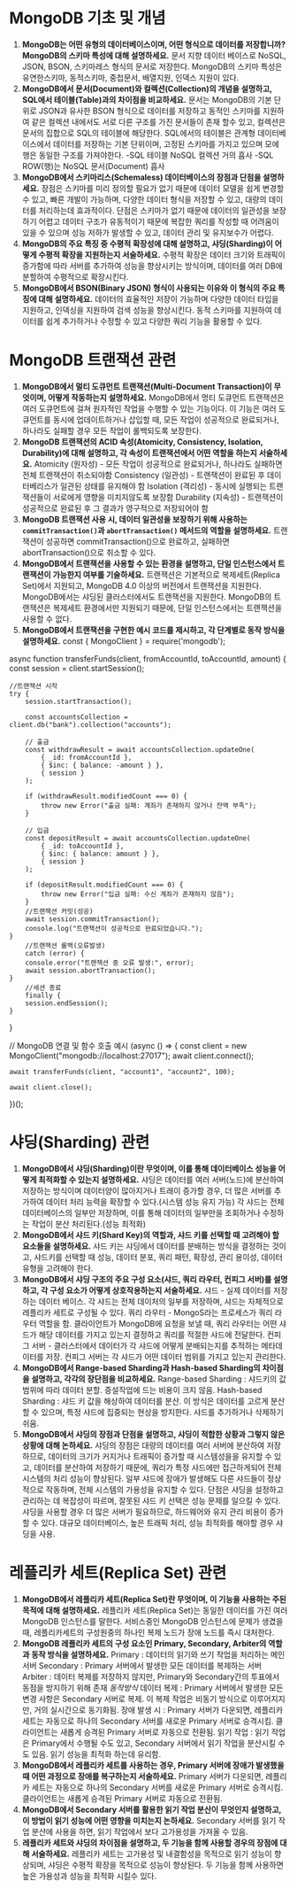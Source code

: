 # MongoDB 기초 및 개념

1. **MongoDB는 어떤 유형의 데이터베이스이며, 어떤 형식으로 데이터를 저장합니까? MongoDB의 스키마 특성에 대해 설명하세요.**
   문서 지향 데이터 베이스로 NoSQL, JSON, BSON, 스키마레스 형식의 문서로 저장한다.
   MongoDB의 스키마 특성은 유연한스키마, 동적스키마, 중첩문서, 배열지원, 인덱스 지원이 있다.
2. **MongoDB에서 문서(Document)와 컬렉션(Collection)의 개념을 설명하고, SQL에서 테이블(Table)과의 차이점을 비교하세요.**
   문서는 MongoDB의 기본 단위로 JSON과 유사한 BSON 형식으로 데이터를 저장하고 동적인 스키마를 지원하여 같은 컬렉션 내에서도 서로 다른 구조를 가진 문서들이 존재 할수 있고,
   컬렉션은 문서의 집합으로 SQL의 테이블에 해당한다.
   SQL에서의 테이블은 관계형 데이터베이스에서 데이터를 저장하는 기본 단위이며, 고정된 스키마를 가지고 있으며 모에 행은 동일한 구조를 가져야한다.
   -SQL 테이블 NoSQL 컬렉션 거의 흡사
   -SQL ROW(행)는 NoSQL 문서(Document) 흡사
3. **MongoDB에서 스키마리스(Schemaless) 데이터베이스의 장점과 단점을 설명하세요.**
   장점은 스키마를 미리 정의할 필요가 없기 때문에 데이터 모델을 쉽게 변경할수 있고, 빠른 개발이 가능하며, 다양한 데이터 형식을 저장할 수 있고, 대량의 데이터를 처리하는데 효과적이다.
   단점은 스키마가 없기 때문에 데이터의 일관성을 보장하기 어렵고 데이터 구조가 유동적이기 때문에 복잡한 쿼리를 작성할 때 어려움이 있을 수 있으며 성능 저하가 발생할 수 있고, 데이터 관리 및 유지보수가 어렵다.
4. **MongoDB의 주요 특징 중 수평적 확장성에 대해 설명하고, 샤딩(Sharding)이 어떻게 수평적 확장을 지원하는지 서술하세요.**
   수평적 확장은 데이터 크기와 트래픽이 증가함에 따라 서버를 추가하여 성능을 향상시키는 방식이며, 데이터를 여러 DB에 분할하여 수평적으로 확장시킨다.
5. **MongoDB에서 BSON(Binary JSON) 형식이 사용되는 이유와 이 형식의 주요 특징에 대해 설명하세요.**
   데이터의 효율적인 저장이 가능하며 다양한 데이터 타입을 지원하고, 인덱싱을 지원하여 검색 성능을 향상시킨다.
   동적 스키마를 지원하여 데이터를 쉽게 추가하거나 수정할 수 있고 다양한 쿼리 기능을 활용할 수 있다.

# MongoDB 트랜잭션 관련

1. **MongoDB에서 멀티 도큐먼트 트랜잭션(Multi-Document Transaction)이 무엇이며, 어떻게 작동하는지 설명하세요.**
   MongoDB에서 멍티 도큐먼트 트랜잭션은 여러 도큐먼트에 걸쳐 원자적인 작업을 수행할 수 있는 기능이다. 이 기능은 여러 도큐먼트를 동시에 업데이트하거나 삽입할 때, 모든 작업이 성공적으로 완료되거나, 하나라도 실패할 경우 모든 작업이 롤백되도록 보장한다.
2. **MongoDB 트랜잭션의 ACID 속성(Atomicity, Consistency, Isolation, Durability)에 대해 설명하고, 각 속성이 트랜잭션에서 어떤 역할을 하는지 서술하세요.**
   Atomicity (원자성) - 모든 작업이 성공적으로 완료되거나, 하나라도 실패하면 전체 트랜잭션이 취소되야함
   Consistency (일관성) - 트랜잭션이 완료된 후 데이터베리스가 일관된 상태를 유지해야 함
   Isolation (격리성) - 동시에 실행되는 트랜잭션들이 서로에게 영향을 미치지않도록 보장함
   Durability (지속성) - 트랜잭션이 성공적으로 완료된 후 그 결과가 영구적으로 저장되어야 함
3. **MongoDB 트랜잭션 사용 시, 데이터 일관성을 보장하기 위해 사용하는 `commitTransaction()`과 `abortTransaction()` 메서드의 역할을 설명하세요.**
   트랜잭션이 성공하면 commitTransaction()으로 완료하고, 실패하면 abortTransaction()으로 취소할 수 있다.
4. **MongoDB에서 트랜잭션을 사용할 수 있는 환경을 설명하고, 단일 인스턴스에서 트랜잭션이 가능한지 여부를 기술하세요.**
   트랜잭션은 기본적으로 복제세트(Replica Set)에서 지원되고, MongoDB 4.0 이상의 버전에서 트랜잭션을 지원한다. MongoDB에서는 샤딩된 클러스터에서도 트랜잭션을 지원한다.
   MongoDB의 트랜잭션은 복제세트 환경에서만 지원되기 때문에, 단일 인스턴스에서는 트랜잭션을 사용할 수 없다.
5. **MongoDB에서 트랜잭션을 구현한 예시 코드를 제시하고, 각 단계별로 동작 방식을 설명하세요.**
   const { MongoClient } = require('mongodb');

async function transferFunds(client, fromAccountId, toAccountId, amount) {
const session = client.startSession();

    //트랜잭션 시작
    try {
        session.startTransaction();

        const accountsCollection = client.db("bank").collection("accounts");

        // 출금
        const withdrawResult = await accountsCollection.updateOne(
            { _id: fromAccountId },
            { $inc: { balance: -amount } },
            { session }
        );

        if (withdrawResult.modifiedCount === 0) {
            throw new Error("출금 실패: 계좌가 존재하지 않거나 잔액 부족");
        }

        // 입금
        const depositResult = await accountsCollection.updateOne(
            { _id: toAccountId },
            { $inc: { balance: amount } },
            { session }
        );

        if (depositResult.modifiedCount === 0) {
            throw new Error("입금 실패: 수신 계좌가 존재하지 않음");
        }
        //트랜잭션 커밋(성공)
        await session.commitTransaction();
        console.log("트랜잭션이 성공적으로 완료되었습니다.");
    }
        //트랜잭션 롤백(오류발생)
        catch (error) {
        console.error("트랜잭션 중 오류 발생:", error);
        await session.abortTransaction();
    }
        //세션 종료
        finally {
        session.endSession();
    }

}

// MongoDB 연결 및 함수 호출 예시
(async () => {
const client = new MongoClient("mongodb://localhost:27017");
await client.connect();

    await transferFunds(client, "account1", "account2", 100);

    await client.close();

})();

# 샤딩(Sharding) 관련

1. **MongoDB에서 샤딩(Sharding)이란 무엇이며, 이를 통해 데이터베이스 성능을 어떻게 최적화할 수 있는지 설명하세요.**
   샤딩은 데이터를 여러 서버(노드)에 분산하여 저장하는 방식이며 데이터양이 많아지거나 트래이 증가할 경우, 더 많은 서버를 추가하여 데이터 처리 능력을 확장할 수 있다.(시스템 성능 유지 가능) 각 샤드는 전체 데이터베이스의 일부만 저장하며, 이를 통해 데이터의 일부만을 조회하거나 수정하는 작업이 분산 처리된다.(성능 최적화)
2. **MongoDB에서 샤드 키(Shard Key)의 역할과, 샤드 키를 선택할 때 고려해야 할 요소들을 설명하세요.**
   샤드 키는 샤딩에서 데이터를 분배하는 방식을 결정하는 것이고, 샤드키를 선택할 때 성능, 데이터 분포, 쿼리 패턴, 확장성, 관리 용이성, 데이터 유형을 고려해야 한다.
3. **MongoDB에서 샤딩 구조의 주요 구성 요소(샤드, 쿼리 라우터, 컨피그 서버)를 설명하고, 각 구성 요소가 어떻게 상호작용하는지 서술하세요.**
   샤드 - 실제 데이터를 저장하는 데이터 베이스. 각 샤드는 전체 데이처의 일부를 저장하며, 샤드는 자체적으로 레플리카 세트로 구성될 수 있다.
   쿼리 라우터 - MongoS라는 프로세스가 쿼리 라우터 역할을 함. 클라이언트가 MongoDB에 요청을 보낼 때, 쿼리 라우터는 어떤 샤드가 해당 데이터를 가지고 있는지 결정하고 쿼리를 적절한 샤드에 전달한다.
   컨피그 서버 - 클러스터에서 데이터가 각 샤드에 어떻게 분배되는지를 추적하는 메타데이터를 저장. 컨피그 서버는 각 샤드가 어떤 데이터 범위를 가지고 있는지 관리한다.
4. **MongoDB에서 Range-based Sharding과 Hash-based Sharding의 차이점을 설명하고, 각각의 장단점을 비교하세요.**
   Range-based Sharding : 샤드키의 값 범위에 따라 데이터 분할. 증설작업에 드는 비용이 크지 않음.
   Hash-based Sharding : 샤드 키 값을 해상하여 데이터를 분산. 이 방식은 데이터를 고르게 분산할 수 있으며, 특정 샤드에 집중되는 현상을 방지한다. 샤드를 추가하거나 삭제하기 쉬움.
5. **MongoDB에서 샤딩의 장점과 단점을 설명하고, 샤딩이 적합한 상황과 그렇지 않은 상황에 대해 논하세요.**
   샤딩의 장점은 대량의 데이터를 여러 서버에 분산하여 저장하므로, 데이터의 크기가 커지거나 트래픽이 증가할 때 시스템성을을 유지할 수 있고, 데이터를 분산하여 저장하기 때문에, 쿼리가 특정 샤드에만 접근하게되어 전체 시스템의 처리 성능이 향상된다. 일부 샤드에 장애가 발생해도 다른 샤드들이 정상적으로 작동하며, 전체 시스템의 가용성을 유지할 수 있다.
   단점은 샤딩을 설정하고 관리하는 데 복잡성이 따르며, 잘못된 샤드 키 선택은 성능 문제를 일으킬 수 있다. 샤딩을 사용할 경우 더 많은 서버가 필요하므로, 하드웨어와 유지 관리 비용이 증가할 수 있다.
   대규모 데이터베이스, 높은 트래픽 처리, 성능 최적화를 해야할 경우 샤딩을 사용.

# 레플리카 세트(Replica Set) 관련

1. **MongoDB에서 레플리카 세트(Replica Set)란 무엇이며, 이 기능을 사용하는 주된 목적에 대해 설명하세요.**
   레플리카 세트(Replica Set)는 동일한 데이터를 가진 여러 MongoDB 인스턴스를 말한다.
   서비스중인 MongoDB 인스턴스에 문제가 생겼을 때, 레플리카세트의 구성원중의 하나인 복제 노드가 장애 노드를 즉시 대처한다.
2. **MongoDB 레플리카 세트의 구성 요소인 Primary, Secondary, Arbiter의 역할과 동작 방식을 설명하세요.**
   Primary : 데이터의 읽기와 쓰기 작업을 처리하는 메인 서버
   Secondary : Primary 서버에서 발생한 모든 데이터를 복제하는 서버
   Arbiter : 데이터 복제를 저장하지 않지만, Primary와 Secondary간의 투표에서 동점을 방지하기 위해 존재
   _동작방식_
   데이터 복제 : Primary 서버에서 발생한 모든 변경 사항은 Secondary 서버로 복제. 이 복제 작업은 비동기 방식으로 이루어지지만, 거의 실시간으로 동기화됨.
   장애 발생 시 : Primary 서버가 다운되면, 레플리카 세트는 자동으로 하나의 Secondary 서버를 새로운 Primary 서버로 승격시킴. 클라이언트는 새롭게 승격된 Primary 서버로 자동으로 전환됨.
   읽기 작업 : 읽기 작업은 Primary에서 수행될 수도 있고, Secondary 서버에서 읽기 작업을 분산시킬 수도 있음. 읽기 성능을 최적화 하는데 유리함.
3. **MongoDB에서 레플리카 세트를 사용하는 경우, Primary 서버에 장애가 발생했을 때 어떤 과정으로 장애를 복구하는지 서술하세요.**
   Primary 서버가 다운되면, 레플리카 세트는 자동으로 하나의 Secondary 서버를 새로운 Primary 서버로 승격시킴. 클라이언트는 새롭게 승격된 Primary 서버로 자동으로 전환됨.
4. **MongoDB에서 Secondary 서버를 활용한 읽기 작업 분산이 무엇인지 설명하고, 이 방법이 읽기 성능에 어떤 영향을 미치는지 논하세요.**
   Secondary 서버를 읽기 작업 분산에 사용을 하면, 읽기 작업에서 보다 고가용성을 가져올 수 있음.
5. **레플리카 세트와 샤딩의 차이점을 설명하고, 두 기능을 함께 사용할 경우의 장점에 대해 서술하세요.**
   레플리카 세트는 고가용성 및 내결함성을 목적으로 읽기 성능이 향상되며, 샤딩은 수평적 확장을 목적으로 성능이 향상된다.
   두 기능을 함께 사용하면 높은 가용성과 성능을 최적화 시킬수 있다.
